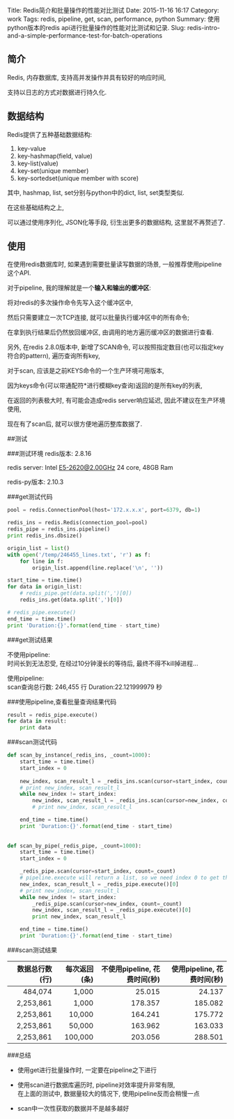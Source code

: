 Title: Redis简介和批量操作的性能对比测试
Date: 2015-11-16 16:17
Category: work
Tags: redis, pipeline, get, scan, performance, python
Summary: 使用python版本的redis api进行批量操作的性能对比测试和记录.
Slug: redis-intro-and-a-simple-performance-test-for-batch-operations


## 简介
Redis, 内存数据库, 支持高并发操作并具有较好的响应时间,

支持以日志的方式对数据进行持久化.

## 数据结构

Redis提供了五种基础数据结构:

1. key-value
2. key-hashmap(field, value)
3. key-list(value)
4. key-set(unique member)
5. key-sortedset(unique member with score)

其中, hashmap, list, set分别与python中的dict, list, set类型类似.

在这些基础结构之上, 

可以通过使用序列化, JSON化等手段, 衍生出更多的数据结构, 这里就不再赘述了.

## 使用
在使用redis数据库时, 如果遇到需要批量读写数据的场景, 一般推荐使用pipeline这个API.

对于pipeline, 我的理解就是一个**输入和输出的缓冲区**: 

将对redis的多次操作命令先写入这个缓冲区中, 

然后只需要建立一次TCP连接, 就可以批量执行缓冲区中的所有命令;

在拿到执行结果后仍然放回缓冲区, 由调用的地方遍历缓冲区的数据进行查看.

另外, 在redis 2.8.0版本中, 新增了SCAN命令, 可以按照指定数目(也可以指定key符合的pattern), 遍历查询所有key,

对于scan, 应该是之前KEYS命令的一个生产环境可用版本, 

因为keys命令(可以带通配符*进行模糊key查询)返回的是所有key的列表, 

在返回的列表极大时, 有可能会造成redis server响应延迟, 因此不建议在生产环境使用,

现在有了scan后, 就可以很方便地遍历整库数据了.

##测试

###测试环境
redis版本: 2.8.16

redis server: Intel E5-2620@2.00GHz 24 core, 48GB Ram

redis-py版本: 2.10.3

###get测试代码

````python
pool = redis.ConnectionPool(host='172.x.x.x', port=6379, db=1)

redis_ins = redis.Redis(connection_pool=pool)
redis_pipe = redis_ins.pipeline()
print redis_ins.dbsize()

origin_list = list()
with open('/temp/246455_lines.txt', 'r') as f:
    for line in f:
        origin_list.append(line.replace('\n', ''))

start_time = time.time()
for data in origin_list:
    # redis_pipe.get(data.split(',')[0])
    redis_ins.get(data.split(',')[0])

# redis_pipe.execute()
end_time = time.time()
print 'Duration:{}'.format(end_time - start_time)
````

###get测试结果

不使用pipeline:  
时间长到无法忍受, 在经过10分钟漫长的等待后, 最终不得不kill掉进程...

使用pipeline:  
scan查询总行数: 246,455 行
Duration:22.121999979 秒

###使用pipeline,查看批量查询结果代码

````python
result = redis_pipe.execute()
for data in result:
    print data
````

###scan测试代码

````python
def scan_by_instance(_redis_ins, _count=1000):
    start_time = time.time()
    start_index = 0
    
    new_index, scan_result_l = _redis_ins.scan(cursor=start_index, count=_count)
    # print new_index, scan_result_l
    while new_index != start_index:
        new_index, scan_result_l = _redis_ins.scan(cursor=new_index, count=_count)
        # print new_index, scan_result_l

    end_time = time.time()
    print 'Duration:{}'.format(end_time - start_time)
    
    
def scan_by_pipe(_redis_pipe, _count=1000):
    start_time = time.time()
    start_index = 0

    _redis_pipe.scan(cursor=start_index, count=_count)
    # pipeline.execute will return a list, so we need index 0 to get the real result
    new_index, scan_result_l = _redis_pipe.execute()[0]
    # print new_index, scan_result_l
    while new_index != start_index:
        _redis_pipe.scan(cursor=new_index, count=_count)
        new_index, scan_result_l = _redis_pipe.execute()[0]
        print new_index, scan_result_l

    end_time = time.time()
    print 'Duration:{}'.format(end_time - start_time)
````

###scan测试结果

|数据总行数(行)|每次返回(条)|不使用pipeline, 花费时间(秒)|使用pipeline, 花费时间(秒)|
|----:|----:|----:|----:|
|484,074|1,000|25.015|24.137|
|2,253,861|1,000|178.357|185.082|
|2,253,861|10,000|164.241|175.772|
|2,253,861|50,000|163.962|163.033|
|2,253,861|100,000|203.056|288.501|

###总结

* 使用get进行批量操作时, 一定要在pipeline之下进行

* 使用scan进行数据库遍历时, pipeline对效率提升非常有限,   
在上面的测试中, 数据量较大的情况下, 使用pipeline反而会稍慢一点

* scan中一次性获取的数据并不是越多越好
